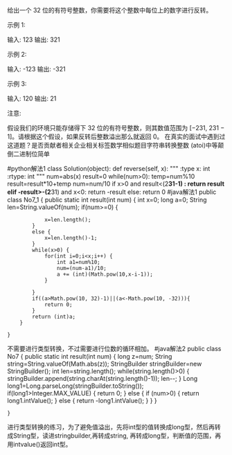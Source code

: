 给出一个 32 位的有符号整数，你需要将这个整数中每位上的数字进行反转。

示例 1:

输入: 123
输出: 321


 示例 2:

输入: -123
输出: -321


示例 3:

输入: 120
输出: 21


注意:

假设我们的环境只能存储得下 32 位的有符号整数，则其数值范围为 [−231,  231 − 1]。请根据这个假设，如果反转后整数溢出那么就返回 0。
在真实的面试中遇到过这道题？是否贡献者相关企业相关标签数学相似题目字符串转换整数 (atoi)中等颠倒二进制位简单

#python解法1
	class Solution(object):
	    def reverse(self, x):
	        """
	        :type x: int
	        :rtype: int
	        """
	        num=abs(x)
	        result=0
	        while(num>0):
	            temp=num%10
	            result=result*10+temp
	            num=num/10
	        if x>0 and result<(2**31-1) :
	            return result
	        elif -result>-(2**31) and x<0:
	            return -result
	        else:
	            return 0
#java解法1
	public class No7_1 {
		public static int result(int num) {
			int x=0;
			long a=0;
			String len=String.valueOf(num);
			if(num>=0) {
				
				x=len.length();
			}
			else {
				x=len.length()-1;
			}
			while(x>0) {
				for(int i=0;i<x;i++) {
					int a1=num%10;
					num=(num-a1)/10;
					a += (int)(Math.pow(10,x-i-1));
				}
				
			}
			if((a>Math.pow(10, 32)-1)||(a<-Math.pow(10, -32))){
				return 0;
			}
			return (int)a;
		}
	
	}
不需要进行类型转换，不过需要进行位数的循环相加。
#java解法2
	public class No7 {
		public static int result(int num) {
			long z=num;
			String string=String.valueOf(Math.abs(z));
			StringBuilder stringBuilder=new StringBuilder();
			int len=string.length();
			while(string.length()>0) {
				stringBuilder.append(string.charAt(string.length()-1));
				len--;
			}
			Long long1=Long.parseLong(stringBuilder.toString());
			if(long1>Integer.MAX_VALUE) {
				return 0;
			}
			else {
				if (num>0) {
					return long1.intValue();
				}
				else {
					return -long1.intValue();
				}
			}
		}
	
	}
进行类型转换的练习，为了避免值溢出，先将int型的值转换成long型，然后再转成String型，读进stringbuilder,再转成string,
再转成long型，判断值的范围，再用intvalue()返回int型。